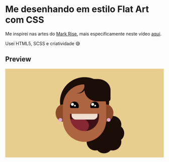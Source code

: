 # Me desenhando em estilo Flat Art com CSS

Me inspirei nas artes do [Mark Rise](https://www.youtube.com/channel/UCX4mqbvv5lGqLpI4FYlJt4w), mais especificamente neste vídeo [aqui](https://youtu.be/v-nSIPzE2Mk).

Usei HTML5, SCSS e criatividade 😅

## Preview

<div align="center">
    <img src="preview-drawing-myself.png" alt="Desenho">
</div>